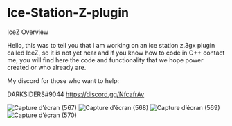# Ice-Station-Z-plugin
IceZ Overview

Hello, this was to tell you that I am working on an ice station z.3gx plugin called IceZ, so it is not yet near and if you know how to code in C++ contact me, you will find here the code and functionality that we hope power created or who already are.



My discord for those who want to help:

DARKSIDERS#9044
https://discord.gg/NfcafrAv

![Capture d’écran (567)](https://user-images.githubusercontent.com/114985285/213930912-23760088-1bd3-41e2-a8a3-c08c30264aa2.png)
![Capture d’écran (568)](https://user-images.githubusercontent.com/114985285/213930919-b3a8e4ad-7f83-407c-a037-52d4da284fda.png)
![Capture d’écran (569)](https://user-images.githubusercontent.com/114985285/213930926-f73c0de2-9813-4d07-98f0-6e10712012b6.png)
![Capture d’écran (570)](https://user-images.githubusercontent.com/114985285/213930929-4706556c-4d48-4495-af43-45e4548d271f.png)
